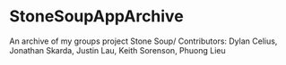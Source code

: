 # StoneSoupAppArchive
An archive of my groups project Stone Soup/
Contributors: Dylan Celius, Jonathan Skarda, Justin Lau, Keith Sorenson, Phuong Lieu
